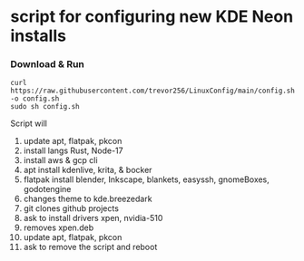 # script for configuring new KDE Neon installs
### Download & Run
```
curl https://raw.githubusercontent.com/trevor256/LinuxConfig/main/config.sh -o config.sh 
sudo sh config.sh
```
Script will
 1. update apt, flatpak, pkcon
 2. install langs Rust, Node-17
 3. install aws & gcp cli
 4. apt install kdenlive, krita, & bocker
 5. flatpak install blender, Inkscape, blankets, easyssh, gnomeBoxes, godotengine
 6. changes theme to kde.breezedark
 7. git clones github projects
 8. ask to install drivers xpen, nvidia-510
 9. removes xpen.deb
 10. update apt, flatpak, pkcon
 11. ask to remove the script and reboot
